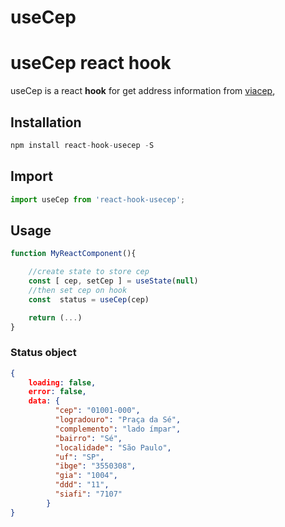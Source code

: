 # useCep 
# useCep react hook

useCep is a react **hook** for get address information from [viacep](https://viacep.com.br/), 

## Installation

```javascript
npm install react-hook-usecep -S
```

## Import

```javascript
import useCep from 'react-hook-usecep';
```

## Usage

```javascript
function MyReactComponent(){

	//create state to store cep
	const [ cep, setCep ] = useState(null)
	//then set cep on hook
	const  status = useCep(cep)

	return (...)
}
```
### Status object 
```json
{
	loading: false,
	error: false,
	data: {
		  "cep": "01001-000",
		  "logradouro": "Praça da Sé",
		  "complemento": "lado ímpar",
		  "bairro": "Sé",
		  "localidade": "São Paulo",
		  "uf": "SP",
		  "ibge": "3550308",
		  "gia": "1004",
		  "ddd": "11",
		  "siafi": "7107"
		}
}
```